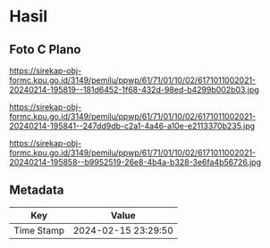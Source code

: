 # Hasil

## Foto C Plano

https://sirekap-obj-formc.kpu.go.id/3149/pemilu/ppwp/61/71/01/10/02/6171011002021-20240214-195819--181d6452-1f68-432d-98ed-b4299b002b03.jpg

https://sirekap-obj-formc.kpu.go.id/3149/pemilu/ppwp/61/71/01/10/02/6171011002021-20240214-195841--247dd9db-c2a1-4a46-a10e-e2113370b235.jpg

https://sirekap-obj-formc.kpu.go.id/3149/pemilu/ppwp/61/71/01/10/02/6171011002021-20240214-195858--b9952519-26e8-4b4a-b328-3e6fa4b56726.jpg


## Metadata

| Key        | Value               |
| ---------- | ------------------- |
| Time Stamp | 2024-02-15 23:29:50 |



